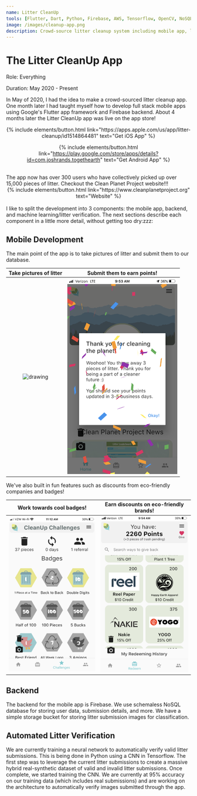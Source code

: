 ```yaml
---
name: Litter CleanUp
tools: [Flutter, Dart, Python, Firebase, AWS, Tensorflow, OpenCV, NoSQL, REST API]
image: /images/cleanup-app.png
description: Crowd-source litter cleanup system including mobile app, litter recognition computer vision, and more! 
---
```


# The Litter CleanUp App

Role: Everything

Duration: May 2020 - Present

In May of 2020, I had the idea to make a crowd-sourced litter cleanup app. One month later I had taught myself how to develop full stack mobile apps using Google's Flutter app framework and Firebase backend. About 4 months later the Litter CleanUp app was live on the app store! 

<center>
{% include elements/button.html link="https://apps.apple.com/us/app/litter-cleanup/id1514864481" text="Get iOS App" %}

{% include elements/button.html link="https://play.google.com/store/apps/details?id=com.joshrands.togethearth" text="Get Android App" %}
</center>
<br>
The app now has over 300 users who have collectively picked up over 15,000 pieces of litter. Checkout the Clean Planet Project website!!!

<center>
{% include elements/button.html link="https://www.cleanplanetproject.org" text="Website" %}
</center>
<br>
I like to split the development into 3 components: the mobile app, backend, and machine learning/litter verification. The next sections describe each component in a little more detail, without getting too dry:zzz:

## Mobile Development

The main point of the app is to take pictures of litter and submit them to our database. 

Take pictures of litter   |  Submit them to earn points!
:-------------------------:|:-------------------------:
<img src="/images/cleanup-litter.PNG" alt="drawing" style="width:300px"/> | <img src="/images/cleanup-confetti.PNG" alt="drawing" style="width:300px"/>

We've also built in fun features such as discounts from eco-friendly companies and badges!

Work towards cool badges!   |  Earn discounts on eco-friendly brands!
:-------------------------:|:-------------------------:
<img src="/images/cleanup-badges.PNG" alt="drawing" style="width:300px"/> | <img src="/images/cleanup-rewards.PNG" alt="drawing" style="width:300px"/>

## Backend

The backend for the mobile app is Firebase. We use schemaless NoSQL database for storing user data, submission details, and more. We have a simple storage bucket for storing litter submission images for classification.  

## Automated Litter Verification

We are currently training a neural network to automatically verify valid litter submissions. This is being done in Python using a CNN in Tensorflow. The first step was to leverage the current litter submissions to create a massive hybrid real-synthetic dataset of valid and invalid litter submissions. Once complete, we started training the CNN. We are currently at 95% accuracy on our training data (which includes real submissions) and are working on the architecture to automatically verify images submitted through the app.